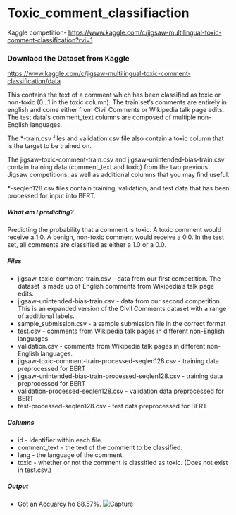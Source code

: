 # Toxic_comment_classifiaction
Kaggle competition- https://www.kaggle.com/c/jigsaw-multilingual-toxic-comment-classification?rvi=1

### Downlaod the Dataset from Kaggle
https://www.kaggle.com/c/jigsaw-multilingual-toxic-comment-classification/data

This contains the text of a comment which has been classified as toxic or non-toxic (0...1 in the toxic column). The train set’s comments are entirely in english and come either from Civil Comments or Wikipedia talk page edits. The test data's comment_text columns are composed of multiple non-English languages.

The *-train.csv files and validation.csv file also contain a toxic column that is the target to be trained on.

The jigsaw-toxic-comment-train.csv and jigsaw-unintended-bias-train.csv contain training data (comment_text and toxic) from the two previous Jigsaw competitions, as well as additional columns that you may find useful.

*-seqlen128.csv files contain training, validation, and test data that has been processed for input into BERT.

##### What am I predicting?
Predicting the probability that a comment is toxic. A toxic comment would receive a 1.0. A benign, non-toxic comment would receive a 0.0. In the test set, all comments are classified as either a 1.0 or a 0.0.

##### Files

- jigsaw-toxic-comment-train.csv - data from our first competition. The dataset is made up of English comments from Wikipedia’s talk page edits.
- jigsaw-unintended-bias-train.csv - data from our second competition. This is an expanded version of the Civil Comments dataset with a range of additional labels.
- sample_submission.csv - a sample submission file in the correct format
- test.csv - comments from Wikipedia talk pages in different non-English languages.
- validation.csv - comments from Wikipedia talk pages in different non-English languages.
- jigsaw-toxic-comment-train-processed-seqlen128.csv - training data preprocessed for BERT
- jigsaw-unintended-bias-train-processed-seqlen128.csv - training data preprocessed for BERT
- validation-processed-seqlen128.csv - validation data preprocessed for BERT
- test-processed-seqlen128.csv - test data preprocessed for BERT

##### Columns

- id - identifier within each file.
- comment_text - the text of the comment to be classified.
- lang - the language of the comment.
- toxic - whether or not the comment is classified as toxic. (Does not exist in test.csv.)


##### Output
- Got an Accuarcy ho 88.57%.
![Capture](https://user-images.githubusercontent.com/37845653/80714126-1cf96500-8b12-11ea-9d03-ecf45ca7c539.JPG)


